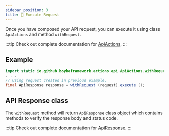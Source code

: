 ```yaml
---
sidebar_position: 3
title: 🔫 Execute Request
---
```


Once you have composed your API request, you can execute it using class `ApiActions` and method `withRequest`.

:::tip
Check out complete documentation for [ApiActions](/api/actions/api/api-actions).
:::

## Example

```java
import static io.github.boykaframework.actions.api.ApiActions.withRequest;
. . .
// Using request created in previous example.
final ApiResponse response = withRequest (request).execute ();
```

## API Response class

The `withRequest` method will return `ApiResponse` class object which contains methods to verify the response body and status code.

:::tip
Check out complete documentation for [ApiResponse](/api/builders/api-response).
:::
